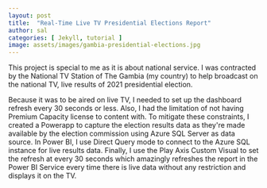 ```yaml
---
layout: post
title:  "Real-Time Live TV Presidential Elections Report"
author: sal
categories: [ Jekyll, tutorial ]
image: assets/images/gambia-presidential-elections.jpg
---
```

This project is special to me as it is about national service. I was contracted by the National TV Station of The Gambia (my country) to help broadcast on the national TV, live results of 2021 presidential election.

Because it was to be aired on live TV, I needed to set up the dashboard refresh every 30 seconds or less. Also, I had the limitation of not having Premium Capacity license to content with. To mitigate these constraints, I created a Powerapp to capture the election results data as they're made available by the election commission using Azure SQL Server as data source. In Power BI, I use Direct Query mode to connect to the Azure SQL instance for live results data. Finally, I use the Play Axis Custom Visual to set the refresh at every 30 seconds which amazingly refreshes the report in the Power BI Service every time there is live data without any restriction and displays it on the TV.
